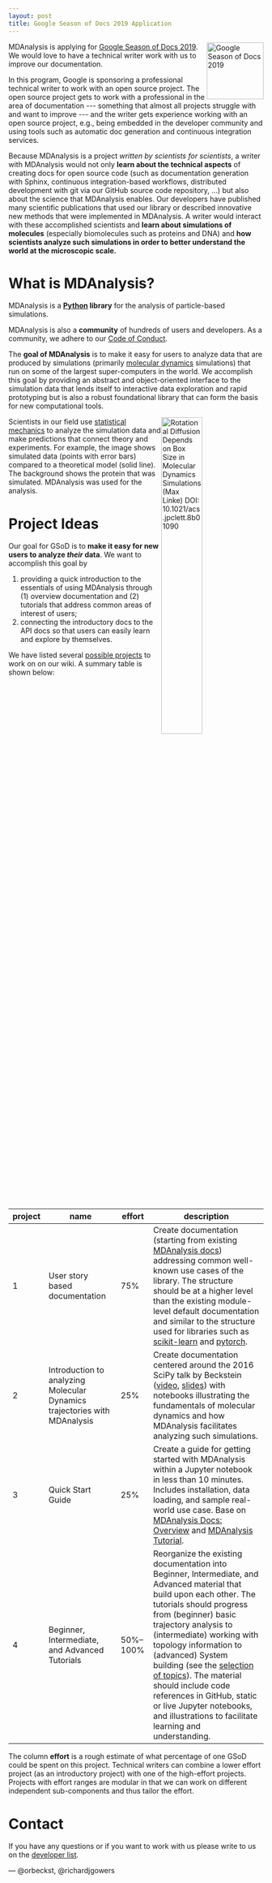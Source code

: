 ```yaml
---
layout: post
title: Google Season of Docs 2019 Application
---
```


<p>
<img
src="https://developers.google.com/season-of-docs/images/SeasonofDocs_Icon_Grey_300ppi_trimmed.png"
title="Google Season of Docs 2019" alt="Google Season of Docs 2019"
style="float: right; height: 8em; " />
</p>

MDAnalysis is applying for [Google Season of Docs 2019][gsod]. We would
love to have a technical writer work with us to improve our
documentation.

In this program, Google is sponsoring a professional technical writer
to work with an open source project. The open source project gets to
work with a professional in the area of documentation --- something
that almost all projects struggle with and want to improve --- and
the writer gets experience working with an open
source project, e.g., being embedded in the developer community and
using tools such as automatic doc generation and continuous
integration services.

Because MDAnalysis is a project *written by scientists for
scientists*, a writer with MDAnalysis would not only **learn about the
technical aspects** of creating docs for open source code (such as
documentation generation with Sphinx, continuous integration-based
workflows, distributed development with git via our GitHub source code
repository, ...) but also about the science that MDAnalysis
enables. Our developers have published many scientific publications
that used our library or described innovative new methods that were
implemented in MDAnalysis. A writer would interact with these
accomplished scientists and **learn about simulations of molecules**
(especially biomolecules such as proteins and DNA) and **how
scientists analyze such simulations in order to better understand the
world at the microscopic scale.**



# What is MDAnalysis?

MDAnalysis is a **[Python][] library** for the analysis of particle-based
simulations. 

MDAnalysis is also a **community** of hundreds of users and developers. As
a community, we adhere to our [Code of Conduct][].

The **goal of MDAnalysis** is to make it easy for users to analyze data
that are produced by simulations (primarily [molecular dynamics][]
simulations) that run on some of the largest super-computers in the
world. We accomplish this goal by providing an abstract and
object-oriented interface to the simulation data that lends itself to
interactive data exploration and rapid prototyping but is also a
robust foundational library that can form the basis for new
computational tools.

<p>
<img
src="{{ site.images }}/rotdiffusion-md-theory-maxlinke.svg"
title="Rotational Diffusion Depends on Box Size in Molecular Dynamics
Simulations (Max Linke) DOI: 10.1021/acs.jpclett.8b01090"
style="float: right; width: 40%; " />
</p>

Scientists in our field use [statistical mechanics][] to analyze the
simulation data and make predictions that connect theory and
experiments. For example, the image shows simulated data (points with
error bars) compared to a theoretical model (solid line). The
background shows the protein that was simulated. MDAnalysis was used
for the analysis.




# Project Ideas

Our goal for GSoD is to **make it easy for new users to analyze
_their_ data**. We want to accomplish this goal by

1. providing a quick introduction to the essentials of using
   MDAnalysis through (1) overview documentation and (2) tutorials
   that address common areas of interest of users;   
2. connecting the introductory docs to the API docs so that users can
   easily learn and explore by themselves.  
   

We have listed several [possible projects][ideas] to work on on our
wiki. A summary table is shown below:


| project | name | effort | description |
|---------|---------------------------------------------------------------------------|----------|------------------------------------------------------------------------------------------------------------------------------------------------------------------------------------------------------------------------------------------------------------------------------------------------------------------------------------------------------------------------------------------------------------------------------------------------------------------------------------------------------------------------------------------------------------------------|
| 1 | User story based documentation | 75% |  Create documentation (starting from existing [MDAnalysis docs](https://www.mdanalysis.org/docs/documentation_pages/overview.html)) addressing common well-known use cases of the library. The structure should be at a higher level than the existing module-level default documentation and similar to the structure used for libraries such as [scikit-learn](https://scikit-learn.org/stable/index.html) and [pytorch](https://pytorch.org/docs/stable/index.html). |
| 2 | Introduction to analyzing Molecular Dynamics trajectories with MDAnalysis | 25% | Create documentation centered around the 2016 SciPy talk by Beckstein ([video](https://www.mdanalysis.org/pages/learning_MDAnalysis/#introductory), [slides](https://github.com/MDAnalysis/scipy-2016/blob/master/presentation/scipy-MDAnalysis-Beckstein.pdf)) with notebooks illustrating the fundamentals of molecular dynamics and how MDAnalysis facilitates analyzing such simulations. |
| 3 | Quick Start Guide | 25% | Create a guide for getting started with MDAnalysis within a Jupyter notebook in less than 10 minutes. Includes installation, data loading, and sample real-world use case. Base on [MDAnalysis Docs: Overview](https://www.mdanalysis.org/docs/documentation_pages/overview.html#examples) and [MDAnalysis Tutorial](http://www.mdanalysis.org/MDAnalysisTutorial/).  |
| 4 | Beginner, Intermediate, and Advanced Tutorials | 50%–100% | Reorganize the existing documentation into Beginner, Intermediate, and Advanced material that build upon each other. The tutorials should progress from (beginner) basic trajectory analysis to (intermediate) working with topology information to (advanced) System building (see the [selection of topics](https://github.com/MDAnalysis/mdanalysis/wiki/Google-Season-of-Docs#improve-and-expand-tutorials)). The material should include code references in GitHub, static or live Jupyter notebooks, and illustrations to facilitate learning and understanding. |

The column **effort** is a rough estimate of what percentage of one
GSoD could be spent on this project. Technical writers can combine a
lower effort project (as an introductory project) with one of the
high-effort projects. Projects with effort ranges are modular in that
we can work on different independent sub-components and thus tailor
the effort.


# Contact

If you have any questions or if you want to work with us please write to us on the
[developer list][mailing list].


— @orbeckst, @richardjgowers


[Code of Conduct]: {{site.baseurl}}/pages/conduct/
[gsod]: https://developers.google.com/season-of-docs/
[Python]: https://www.python.org/
[molecular dynamics]: https://en.wikipedia.org/wiki/Molecular_dynamics
[statistical mechanics]: https://en.wikipedia.org/wiki/Statistical_mechanics
[ideas]: https://github.com/MDAnalysis/mdanalysis/wiki/Google-Season-of-Docs
[mailing list]: {{site.mailinglists.developer.url}}
